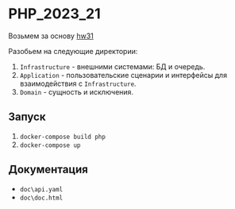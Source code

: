 # PHP_2023_21

Возьмем за основу [hw31](https://github.com/otusteamedu/PHP_2023/tree/APorivaev/hw31) 

Разобьем на следующие директории:
1. `Infrastructure` - внешними системами: БД и очередь.
1. `Application` - пользовательские сценарии и интерфейсы для взаимодействия с `Infrastructure`.
1. `Domain` - сущность и исключения.


## Запуск
1. `docker-compose build php`
2. `docker-compose up`

## Документация
- `doc\api.yaml`
- `doc\doc.html`
